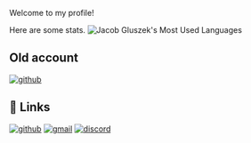 Welcome to my profile!

Here are some stats.
<img src="https://github-readme-stats.vercel.app/api/top-langs/?username=jakubgluszek&theme=discord_old_blurple" alt="Jacob Gluszek's Most Used Languages">

## Old account
[![github](https://img.shields.io/badge/GitHub-000000?style=for-the-badge&logo=GitHub&logoColor=white)](https://github.com/jacobg03)

## 🔗 Links

<!-- [![portfolio](https://img.shields.io/badge/Portfolio-5340ff?style=for-the-badge&logo=Google-chrome&logoColor=white)]() -->
[![github](https://img.shields.io/badge/GitHub-000000?style=for-the-badge&logo=GitHub&logoColor=white)](https://github.com/jakubgluszek)
[![gmail](https://img.shields.io/badge/mail-D14836?style=for-the-badge&logo=Gmail&logoColor=white)](mailto:jacobgluszek03@gmail.com)
[![discord](https://img.shields.io/badge/Discord-7289DA?style=for-the-badge&logo=discord&logoColor=white)](https://discordapp.com/users/383609115722907650)
